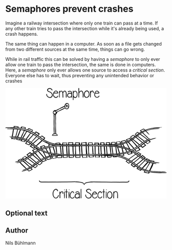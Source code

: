 <!-- BEGIN TITLE -->
# Semaphores prevent crashes
<!-- END TITLE -->

<!-- BEGIN BODY -->
Imagine a railway intersection where only one train can pass at a time. If any other train tries to pass the intersection while it's already being used, a crash happens.

The same thing can happen in a computer. As soon as a file gets changed from two different sources at the same time, things can go wrong.

While in rail traffic this can be solved by having a *semaphore* to only ever allow one train to pass the intersection, the same is done in computers. Here, a *semaphore* only ever allows one source to access a *critical section*. Everyone else has to wait, thus preventing any unintended behavior or crashes
<!-- END BODY -->

![Mutex](../images/image-058-mutex.svg)


## Optional text
<!-- BEGIN OPTIONAL -->
<!-- END OPTIONAL -->



## Author
<!-- BEGIN AUTHOR -->
Nils Bühlmann
<!-- END AUTHOR -->
